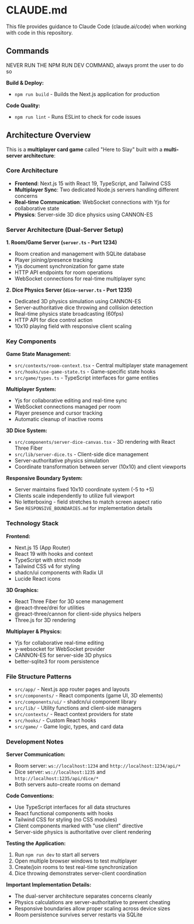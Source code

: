 # CLAUDE.md

This file provides guidance to Claude Code (claude.ai/code) when working with code in this repository.

## Commands

NEVER RUN THE NPM RUN DEV COMMAND, always promt the user to do so

**Build & Deploy:**
- `npm run build` - Builds the Next.js application for production

**Code Quality:**
- `npm run lint` - Runs ESLint to check for code issues

## Architecture Overview

This is a **multiplayer card game** called "Here to Slay" built with a **multi-server architecture**:

### Core Architecture
- **Frontend**: Next.js 15 with React 19, TypeScript, and Tailwind CSS
- **Multiplayer Sync**: Two dedicated Node.js servers handling different concerns
- **Real-time Communication**: WebSocket connections with Yjs for collaborative state
- **Physics**: Server-side 3D dice physics using CANNON-ES

### Server Architecture (Dual-Server Setup)

**1. Room/Game Server (`server.ts` - Port 1234)**
- Room creation and management with SQLite database
- Player joining/presence tracking  
- Yjs document synchronization for game state
- HTTP API endpoints for room operations
- WebSocket connections for real-time multiplayer sync

**2. Dice Physics Server (`dice-server.ts` - Port 1235)**  
- Dedicated 3D physics simulation using CANNON-ES
- Server-authoritative dice throwing and collision detection
- Real-time physics state broadcasting (60fps)
- HTTP API for dice control action
- 10x10 playing field with responsive client scaling

### Key Components

**Game State Management:**
- `src/contexts/room-context.tsx` - Central multiplayer state management
- `src/hooks/use-game-state.ts` - Game-specific state hooks
- `src/game/types.ts` - TypeScript interfaces for game entities

**Multiplayer System:**
- Yjs for collaborative editing and real-time sync
- WebSocket connections managed per room
- Player presence and cursor tracking
- Automatic cleanup of inactive rooms

**3D Dice System:**
- `src/components/server-dice-canvas.tsx` - 3D rendering with React Three Fiber
- `src/lib/server-dice.ts` - Client-side dice management
- Server-authoritative physics simulation
- Coordinate transformation between server (10x10) and client viewports

**Responsive Boundary System:**
- Server maintains fixed 10x10 coordinate system (-5 to +5)
- Clients scale independently to utilize full viewport
- No letterboxing - field stretches to match screen aspect ratio
- See `RESPONSIVE_BOUNDARIES.md` for implementation details

### Technology Stack

**Frontend:**
- Next.js 15 (App Router)
- React 19 with hooks and context
- TypeScript with strict mode
- Tailwind CSS v4 for styling
- shadcn/ui components with Radix UI
- Lucide React icons

**3D Graphics:**
- React Three Fiber for 3D scene management
- @react-three/drei for utilities
- @react-three/cannon for client-side physics helpers
- Three.js for 3D rendering

**Multiplayer & Physics:**
- Yjs for collaborative real-time editing
- y-websocket for WebSocket provider
- CANNON-ES for server-side 3D physics
- better-sqlite3 for room persistence

### File Structure Patterns
- `src/app/` - Next.js app router pages and layouts
- `src/components/` - React components (game UI, 3D elements)
- `src/components/ui/` - shadcn/ui component library
- `src/lib/` - Utility functions and client-side managers
- `src/contexts/` - React context providers for state
- `src/hooks/` - Custom React hooks
- `src/game/` - Game logic, types, and card data

### Development Notes

**Server Communication:**
- Room server: `ws://localhost:1234` and `http://localhost:1234/api/*`
- Dice server: `ws://localhost:1235` and `http://localhost:1235/api/dice/*`
- Both servers auto-create rooms on demand

**Code Conventions:**
- Use TypeScript interfaces for all data structures
- React functional components with hooks
- Tailwind CSS for styling (no CSS modules)
- Client components marked with "use client" directive
- Server-side physics is authoritative over client rendering

**Testing the Application:**
1. Run `npm run dev` to start all servers
2. Open multiple browser windows to test multiplayer
3. Create/join rooms to test real-time synchronization
4. Dice throwing demonstrates server-client coordination

**Important Implementation Details:**
- The dual-server architecture separates concerns cleanly
- Physics calculations are server-authoritative to prevent cheating
- Responsive boundaries allow proper scaling across device sizes
- Room persistence survives server restarts via SQLite